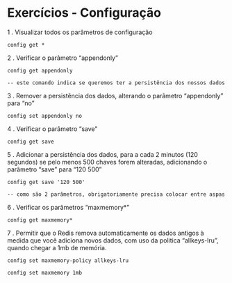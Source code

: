 # Exercícios - Configuração

1 . Visualizar todos os parâmetros de configuração

    config get *

2 . Verificar o parâmetro “appendonly”

    config get appendonly
    
    -- este comando indica se queremos ter a persistência dos nossos dados
    
3 . Remover a persistência dos dados, alterando o parâmetro “appendonly” para “no”

    config set appendonly no

4 . Verificar o parâmetro “save”

    config get save

5 . Adicionar a persistência dos dados, para a cada 2 minutos (120 segundos) se pelo menos 500 chaves forem alteradas, adicionando o parâmetro “save” para “120 500”

    config get save '120 500'
    
    -- como são 2 parâmetros, obrigatoriamente precisa colocar entre aspas 

6 . Verificar os parâmetros “maxmemory*”

    config get maxmemory*

7 . Permitir que o Redis remova automaticamente os dados antigos à medida que você adiciona novos dados,  com uso da politica “allkeys-lru”, quando chegar a 1mb de memória.

    config set maxmemory-policy allkeys-lru
    
    config set maxmemory 1mb
    
    
